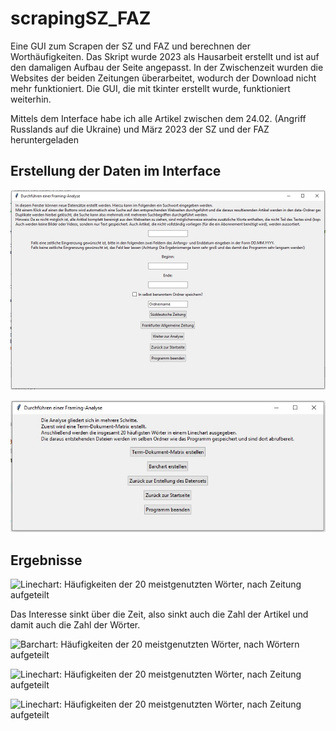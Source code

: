 # scrapingSZ_FAZ
Eine GUI zum Scrapen der SZ und FAZ und berechnen der Worthäufigkeiten. Das Skript wurde 2023 als Hausarbeit erstellt und ist auf den damaligen Aufbau der Seite angepasst. In der Zwischenzeit wurden die Websites der beiden Zeitungen überarbeitet, wodurch der Download nicht mehr funktioniert. Die GUI, die mit tkinter erstellt wurde, funktioniert weiterhin.

Mittels dem Interface habe ich alle Artikel zwischen dem 24.02. (Angriff Russlands auf die Ukraine) und März 2023 der SZ und der FAZ heruntergeladen

## Erstellung der Daten im Interface

![Datenerstellung im GUI](https://github.com/Wandvieh/scrapingSZ_FAZ/blob/main/images/GUI_Datenerstellung.jpg?raw=true)

![Datenanalyse im GUI](https://github.com/Wandvieh/scrapingSZ_FAZ/blob/main/images/GUI_Datenanalyse.jpg?raw=true)


## Ergebnisse

![Linechart: Häufigkeiten der 20 meistgenutzten Wörter, nach Zeitung aufgeteilt](https://github.com/user-attachments/assets/7fa8effb-3272-41b2-8063-583a63265b6d)

Das Interesse sinkt über die Zeit, also sinkt auch die Zahl der Artikel und damit auch die Zahl der Wörter.

![Barchart: Häufigkeiten der 20 meistgenutzten Wörter, nach Wörtern aufgeteilt](https://github.com/user-attachments/assets/2e553d74-11c0-45ad-b30a-d3d5abfb5ff5)

![Linechart: Häufigkeiten der 20 meistgenutzten Wörter, nach Zeitung aufgeteilt](https://github.com/user-attachments/assets/4babb44f-bc0a-4d82-bcdd-297db6aace7a)

![Linechart: Häufigkeiten der 20 meistgenutzten Wörter, nach Zeitung aufgeteilt](https://github.com/user-attachments/assets/17c8f3fa-1062-40fc-985e-0ca8f0729c6a)

